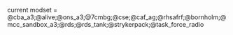 current modset = @cba_a3;@alive;@ons_a3;@7cmbg;@cse;@caf_ag;@rhsafrf;@bornholm;@mcc_sandbox_a3;@rds;@rds_tank;@strykerpack;@task_force_radio
